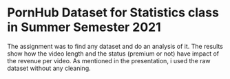 # PornHub Dataset for Statistics class in Summer Semester 2021

The assignment was to find any dataset and do an analysis of it.
The results show how the video length and the status (premium or not) have impact of the revenue per video.
As mentioned in the presentation, i used the raw dataset without any cleaning.
